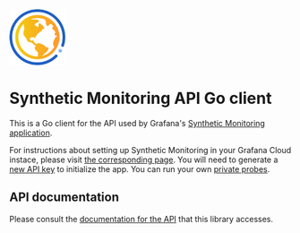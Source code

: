 <img src="docs/logo.svg" width="100" />

Synthetic Monitoring API Go client
==================================

This is a Go client for the API used by Grafana's [Synthetic Monitoring
application](https://github.com/grafana/synthetic-monitoring-app).

For instructions about setting up Synthetic Monitoring in your Grafana
Cloud instace, please visit [the corresponding
page](https://grafana.com/grafana/plugins/grafana-synthetic-monitoring-app/installation).
You will need to generate a [new API
key](https://grafana.com/profile/api-keys) to initialize the app. You
can run your own [private
probes](https://github.com/grafana/synthetic-monitoring-agent).

API documentation
-----------------

Please consult the [documentation for the API](docs/API.md) that this
library accesses.
